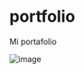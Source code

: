 # portfolio
Mi portafolio 

![image](https://user-images.githubusercontent.com/57104299/154595904-79b56429-dc2a-4570-8b59-51d8e70dcb1b.png)
